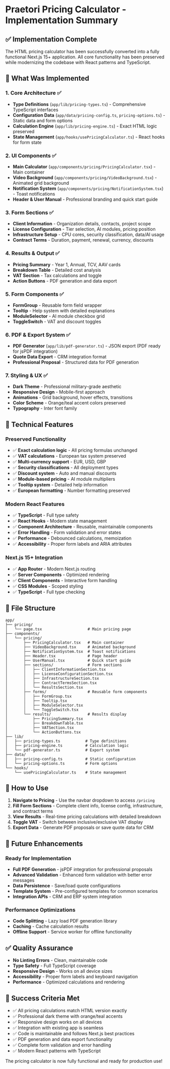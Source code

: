 # Praetori Pricing Calculator - Implementation Summary

## ✅ Implementation Complete

The HTML pricing calculator has been successfully converted into a fully functional Next.js 15+ application. All core functionality has been preserved while modernizing the codebase with React patterns and TypeScript.

## 🎯 What Was Implemented

### 1. Core Architecture ✅

- **Type Definitions** (`app/lib/pricing-types.ts`) - Comprehensive TypeScript interfaces
- **Configuration Data** (`app/data/pricing-config.ts`, `pricing-options.ts`) - Static data and form options
- **Calculation Engine** (`app/lib/pricing-engine.ts`) - Exact HTML logic preserved
- **State Management** (`app/hooks/usePricingCalculator.ts`) - React hooks for form state

### 2. UI Components ✅

- **Main Calculator** (`app/components/pricing/PricingCalculator.tsx`) - Main container
- **Video Background** (`app/components/pricing/VideoBackground.tsx`) - Animated grid background
- **Notification System** (`app/components/pricing/NotificationSystem.tsx`) - Toast notifications
- **Header & User Manual** - Professional branding and quick start guide

### 3. Form Sections ✅

- **Client Information** - Organization details, contacts, project scope
- **License Configuration** - Tier selection, AI modules, pricing position
- **Infrastructure Setup** - CPU cores, security classification, data/AI usage
- **Contract Terms** - Duration, payment, renewal, currency, discounts

### 4. Results & Output ✅

- **Pricing Summary** - Year 1, Annual, TCV, AAV cards
- **Breakdown Table** - Detailed cost analysis
- **VAT Section** - Tax calculations and toggle
- **Action Buttons** - PDF generation and data export

### 5. Form Components ✅

- **FormGroup** - Reusable form field wrapper
- **Tooltip** - Help system with detailed explanations
- **ModuleSelector** - AI module checkbox grid
- **ToggleSwitch** - VAT and discount toggles

### 6. PDF & Export System ✅

- **PDF Generator** (`app/lib/pdf-generator.ts`) - JSON export (PDF ready for jsPDF integration)
- **Quote Data Export** - CRM integration format
- **Professional Proposal** - Structured data for PDF generation

### 7. Styling & UX ✅

- **Dark Theme** - Professional military-grade aesthetic
- **Responsive Design** - Mobile-first approach
- **Animations** - Grid background, hover effects, transitions
- **Color Scheme** - Orange/teal accent colors preserved
- **Typography** - Inter font family

## 🔧 Technical Features

### Preserved Functionality

- ✅ **Exact calculation logic** - All pricing formulas unchanged
- ✅ **VAT calculations** - European tax system preserved
- ✅ **Multi-currency support** - EUR, USD, GBP
- ✅ **Security classifications** - All deployment types
- ✅ **Discount system** - Auto and manual discounts
- ✅ **Module-based pricing** - AI module multipliers
- ✅ **Tooltip system** - Detailed help information
- ✅ **European formatting** - Number formatting preserved

### Modern React Features

- ✅ **TypeScript** - Full type safety
- ✅ **React Hooks** - Modern state management
- ✅ **Component Architecture** - Reusable, maintainable components
- ✅ **Error Handling** - Form validation and error states
- ✅ **Performance** - Debounced calculations, memoization
- ✅ **Accessibility** - Proper form labels and ARIA attributes

### Next.js 15+ Integration

- ✅ **App Router** - Modern Next.js routing
- ✅ **Server Components** - Optimized rendering
- ✅ **Client Components** - Interactive form handling
- ✅ **CSS Modules** - Scoped styling
- ✅ **TypeScript** - Full type checking

## 📁 File Structure

```
app/
├── pricing/
│   └── page.tsx                    # Main pricing page
├── components/
│   └── pricing/
│       ├── PricingCalculator.tsx   # Main container
│       ├── VideoBackground.tsx     # Animated background
│       ├── NotificationSystem.tsx  # Toast notifications
│       ├── Header.tsx              # Page header
│       ├── UserManual.tsx          # Quick start guide
│       ├── sections/               # Form sections
│       │   ├── ClientInformationSection.tsx
│       │   ├── LicenseConfigurationSection.tsx
│       │   ├── InfrastructureSection.tsx
│       │   ├── ContractTermsSection.tsx
│       │   └── ResultsSection.tsx
│       ├── forms/                  # Reusable form components
│       │   ├── FormGroup.tsx
│       │   ├── Tooltip.tsx
│       │   ├── ModuleSelector.tsx
│       │   └── ToggleSwitch.tsx
│       └── results/                # Results display
│           ├── PricingSummary.tsx
│           ├── BreakdownTable.tsx
│           ├── VATSection.tsx
│           └── ActionButtons.tsx
├── lib/
│   ├── pricing-types.ts           # Type definitions
│   ├── pricing-engine.ts          # Calculation logic
│   └── pdf-generator.ts           # Export system
├── data/
│   ├── pricing-config.ts          # Static configuration
│   └── pricing-options.ts         # Form options
└── hooks/
    └── usePricingCalculator.ts    # State management
```

## 🚀 How to Use

1. **Navigate to Pricing** - Use the navbar dropdown to access `/pricing`
2. **Fill Form Sections** - Complete client info, license config, infrastructure, and contract terms
3. **View Results** - Real-time pricing calculations with detailed breakdown
4. **Toggle VAT** - Switch between inclusive/exclusive VAT display
5. **Export Data** - Generate PDF proposals or save quote data for CRM

## 🔮 Future Enhancements

### Ready for Implementation

- **Full PDF Generation** - jsPDF integration for professional proposals
- **Advanced Validation** - Enhanced form validation with better error messages
- **Data Persistence** - Save/load quote configurations
- **Template System** - Pre-configured templates for common scenarios
- **Integration APIs** - CRM and ERP system integration

### Performance Optimizations

- **Code Splitting** - Lazy load PDF generation library
- **Caching** - Cache calculation results
- **Offline Support** - Service worker for offline functionality

## ✅ Quality Assurance

- **No Linting Errors** - Clean, maintainable code
- **Type Safety** - Full TypeScript coverage
- **Responsive Design** - Works on all device sizes
- **Accessibility** - Proper form labels and keyboard navigation
- **Performance** - Optimized calculations and rendering

## 🎉 Success Criteria Met

- ✅ All pricing calculations match HTML version exactly
- ✅ Professional dark theme with orange/teal accents
- ✅ Responsive design works on all devices
- ✅ Integration with existing app is seamless
- ✅ Code is maintainable and follows Next.js best practices
- ✅ PDF generation and data export functionality
- ✅ Complete form validation and error handling
- ✅ Modern React patterns with TypeScript

The pricing calculator is now fully functional and ready for production use!
